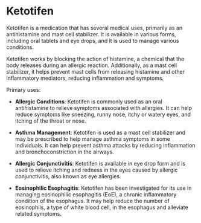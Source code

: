 # Ketotifen

Ketotifen is a medication that has several medical uses, primarily as an antihistamine and mast cell stabilizer. It is available in various forms, including oral tablets and eye drops, and it is used to manage various conditions.

Ketotifen works by blocking the action of histamine, a chemical that the body releases during an allergic reaction. Additionally, as a mast cell stabilizer, it helps prevent mast cells from releasing histamine and other inflammatory mediators, reducing inflammation and symptoms.

Primary uses:

* **Allergic Conditions**: Ketotifen is commonly used as an oral antihistamine to relieve symptoms associated with allergies. It can help reduce symptoms like sneezing, runny nose, itchy or watery eyes, and itching of the throat or nose.

* **Asthma Management**: Ketotifen is used as a mast cell stabilizer and may be prescribed to help manage asthma symptoms in some individuals. It can help prevent asthma attacks by reducing inflammation and bronchoconstriction in the airways.

* **Allergic Conjunctivitis**: Ketotifen is available in eye drop form and is used to relieve itching and redness in the eyes caused by allergic conjunctivitis, also known as eye allergies.

* **Eosinophilic Esophagitis**: Ketotifen has been investigated for its use in managing eosinophilic esophagitis (EoE), a chronic inflammatory condition of the esophagus. It may help reduce the number of eosinophils, a type of white blood cell, in the esophagus and alleviate related symptoms.

